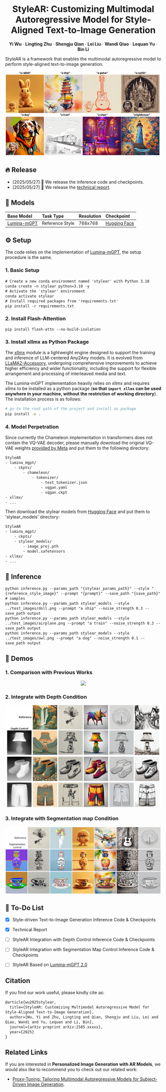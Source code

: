 <div align="center">
<h1>StyleAR: Customizing Multimodal Autoregressive Model for Style-Aligned Text-to-Image Generation</h1>

**Yi Wu** · **Lingting Zhu** · **Shengju Qian** · **Lei Liu** · **Wandi Qiao** · **Lequan Yu** · **Bin Li**

</div>

StyleAR is a framework that enables the multimodal autoregressive model to perform style-aligned text-to-image generation.

<div align="center">
<img src='assets/teaser.png' width = 875 >
</div>

## 🔥 Release
- [2025/05/27] 🎉 We release the inference code and checkpoints.
- [2025/05/27] 🎉 We release the [technical report](https://arxiv.org/abs/2505.19874).

## 🧰 Models
|Base Model| Task Type | Resolution | Checkpoint |
|:---------|:---------|:--------|:--------|
|[Lumina-mGPT](https://huggingface.co/Alpha-VLLM/Lumina-mGPT-7B-768)| Reference Style |768x768|[Hugging Face](https://huggingface.co/Ani2017/StyleAR)|

## ⚙️ Setup
The code relies on the implementation of [Lumina-mGPT](https://github.com/Alpha-VLLM/Lumina-mGPT/tree/main), the setup procedure is the same.
### 1. Basic Setup

```
# Create a new conda environment named 'stylear' with Python 3.10
conda create -n stylear python=3.10 -y
# Activate the 'stylear' environment
conda activate stylear
# Install required packages from 'requirements.txt'
pip install -r requirements.txt
```

### 2. Install Flash-Attention
```
pip install flash-attn --no-build-isolation
```

### 3. Install xllmx as Python Package
The [xllmx](./xllmx) module is a lightweight engine designed to support the training and inference of
LLM-centered Any2Any models. It is evolved from [LLaMA2-Accessory](https://github.com/Alpha-VLLM/LLaMA2-Accessory), undergoing comprehensive improvements to achieve higher efficiency and
wider functionality, including the support for flexible arrangement and processing of interleaved media and text.

The Lumina-mGPT implementation heavily relies on xllmx and requires xllmx to be installed as a python package (**so that `import xllmx` can be used anywhere in your machine, without the restriction of working directory**).
The installation process is as follows:
```bash
# go to the root path of the project and install as package
pip install -e .
```

### 4. Model Perpetration
Since currently the Chameleon implementation in transformers does not contain the VQ-VAE decoder, please manually download the original VQ-VAE weights [provided by Meta](https://github.com/facebookresearch/chameleon) and
put them to the following directory:

```
StyleAR
- lumina_mgpt/
    - ckpts/
        - chameleon/
            - tokenizer/
                - text_tokenizer.json
                - vqgan.yaml
                - vqgan.ckpt
- xllmx/
- ...
```

Then download the stylear models from [Hugging Face](https://huggingface.co/Ani2017/StyleAR) and put them to 'stylear_models' directory:

```
StyleAR
- lumina_mgpt/
    - ckpts/
    - stylear_models/
        - image_proj.pth
        - model.safetensors
- xllmx/
- ...
```

## 💫 Inference
```
python inference.py --params_path "{stylear_params_path}" --style "{reference_style_image}" --prompt "{prompt}" --save_path "{save_path}"
# samples
python inference.py --params_path stylear_models --style ../test_images/doll.png --prompt "a ship" --noise_strength 0.3 --save_path output
python inference.py --params_path stylear_models --style ../test_images/airplane.png --prompt "a train" --noise_strength 0.3 --save_path output
python inference.py --params_path stylear_models --style ../test_images/owl.png --prompt "a dog" --noise_strength 0.1 --save_path output
```

## 🔆 Demos

### 1. Comparison with Previous Works

<p align="center">
  <img src="assets/comparison.png">
</p>

### 2. Integrate with Depth Condition

<p align="center">
  <img src="assets/depth.png">
</p>

### 3. Integrate with Segmentation map Condition

<p align="center">
  <img src="assets/seg.png">
</p>


## 📝 To-Do List
 - [x] Style-driven Text-to-Image Generation Inference Code & Checkpoints
 - [x] Technical Report
 - [ ] StyleAR Integration with Depth Control Inference Code & Checkpoints
 - [ ] StyleAR Integration with Segmentation Map Control Inference Code & Checkpoints
 - [ ] StyleAR Based on [Lumina-mGPT 2.0](https://github.com/Alpha-VLLM/Lumina-mGPT-2.0)


## Citation

If you find our work useful, please kindly cite as:
```
@article{wu2025stylear,
  title={StyleAR: Customizing Multimodal Autoregressive Model for Style-Aligned Text-to-Image Generation},
  author={Wu, Yi and Zhu, Lingting and Qian, Shengju and Liu, Lei and Qiao, Wandi and Yu, Lequan and Li, Bin},
  journal={arXiv preprint arXiv:2505.xxxxx},
  year={2025}
}

```

## Related Links
If you are interested in **Personalized Image Generation with AR Models**, we would also like to recommend you to check out our related work:

* [Proxy-Tuning: Tailoring Multimodal Autoregressive Models for Subject-Driven Image Generation](https://arxiv.org/abs/2503.10125).
